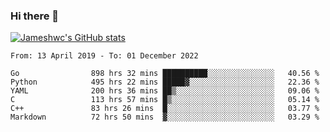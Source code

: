### Hi there 👋

[![Jameshwc's GitHub stats](https://github-readme-stats.vercel.app/api?username=jameshwc)](https://github.com/anuraghazra/github-readme-stats)

<!--START_SECTION:waka-->

```text
From: 13 April 2019 - To: 01 December 2022

Go                898 hrs 32 mins ██████████░░░░░░░░░░░░░░░   40.56 %
Python            495 hrs 22 mins █████▓░░░░░░░░░░░░░░░░░░░   22.36 %
YAML              200 hrs 36 mins ██▒░░░░░░░░░░░░░░░░░░░░░░   09.06 %
C                 113 hrs 57 mins █▒░░░░░░░░░░░░░░░░░░░░░░░   05.14 %
C++               83 hrs 26 mins  █░░░░░░░░░░░░░░░░░░░░░░░░   03.77 %
Markdown          72 hrs 50 mins  ▓░░░░░░░░░░░░░░░░░░░░░░░░   03.29 %
```

<!--END_SECTION:waka-->